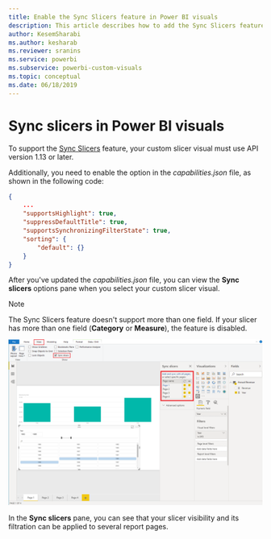 ```yaml
---
title: Enable the Sync Slicers feature in Power BI visuals
description: This article describes how to add the Sync Slicers feature to Power BI visuals.
author: KesemSharabi
ms.author: kesharab
ms.reviewer: sranins
ms.service: powerbi
ms.subservice: powerbi-custom-visuals
ms.topic: conceptual
ms.date: 06/18/2019
---
```


# Sync slicers in Power BI visuals

To support the [Sync Slicers](https://docs.microsoft.com/power-bi/desktop-slicers) feature, your custom slicer visual must use API version 1.13 or later.

Additionally, you need to enable the option in the *capabilities.json* file, as shown in the following code:

```json
{
    ...
    "supportsHighlight": true,
    "suppressDefaultTitle": true,
    "supportsSynchronizingFilterState": true,
    "sorting": {
        "default": {}
    }
}
```

After you've updated the *capabilities.json* file, you can view the **Sync slicers** options pane when you select your custom slicer visual.

> [!NOTE]
> The Sync Slicers feature doesn't support more than one field. If your slicer has more than one field (**Category** or **Measure**), the feature is disabled.

![The "Sync slicers" pane](./media/sync-slicers-panel.png)

In the **Sync slicers** pane, you can see that your slicer visibility and its filtration can be applied to several report pages.
